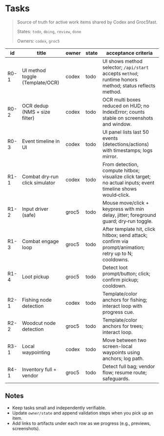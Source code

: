 # Tasks

> Source of truth for active work items shared by Codex and Groc5fast.
>
> States: `todo`, `doing`, `review`, `done`
>
> Owners: `codex`, `groc5`

| id | title | owner | state | acceptance criteria |
|---|---|---|---|---|
| R0-1 | UI method toggle (Template/OCR) | codex | todo | UI shows method selector; `/api/start` accepts `method`; runtime honors method; status reflects method. |
| R0-2 | OCR dedup (NMS + size filter) | codex | todo | OCR multi boxes reduced on HUD; no IndexError; counts stable on screenshots and window. |
| R0-3 | Event timeline in UI | codex | todo | UI panel lists last 50 events (detections/actions) with timestamps; logs mirror. |
| R1-1 | Combat dry‑run click simulator | codex | todo | From detection, compute hitbox; visualize click target; no actual inputs; event timeline shows would‑click. |
| R1-2 | Input driver (safe) | groc5 | todo | Mouse move/click + keypress with min delay, jitter; foreground guard; dry‑run toggle. |
| R1-3 | Combat engage loop | groc5 | todo | After template hit, click hitbox; send attack; confirm via prompt/animation; retry up to N; cooldowns. |
| R1-4 | Loot pickup | groc5 | todo | Detect loot prompt/button; click; confirm pickup; cooldown. |
| R2-1 | Fishing node detection | codex | todo | Template/color anchors for fishing; interact loop with progress cue. |
| R2-2 | Woodcut node detection | groc5 | todo | Template/color anchors for trees; interact loop. |
| R3-1 | Local waypointing | codex | todo | Move between two screen-local waypoints using anchors; log path. |
| R4-1 | Inventory full + vendor | groc5 | todo | Detect full bag; vendor flow; resume route; safeguards. |

## Notes
- Keep tasks small and independently verifiable.
- Update `owner/state` and append validation steps when you pick up an item.
- Add links to artifacts under each row as we progress (e.g., previews, screenshots).

